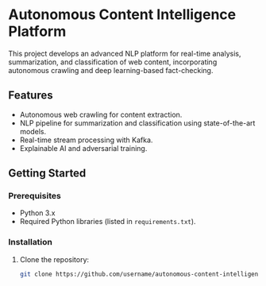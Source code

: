 # Autonomous Content Intelligence Platform

This project develops an advanced NLP platform for real-time analysis, summarization, and classification of web content, incorporating autonomous crawling and deep learning-based fact-checking.

## Features

- Autonomous web crawling for content extraction.
- NLP pipeline for summarization and classification using state-of-the-art models.
- Real-time stream processing with Kafka.
- Explainable AI and adversarial training.

## Getting Started

### Prerequisites

- Python 3.x
- Required Python libraries (listed in `requirements.txt`).

### Installation

1. Clone the repository:
   ```bash
   git clone https://github.com/username/autonomous-content-intelligence.git
